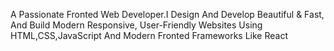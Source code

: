 A Passionate Fronted Web Developer.I Design And Develop Beautiful & Fast, And Build Modern Responsive, User-Friendly Websites Using HTML,CSS,JavaScript And Modern Fronted Frameworks Like React

